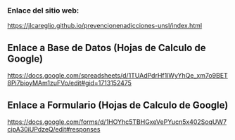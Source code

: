 ### Enlace del sitio web:
https://jlcareglio.github.io/prevencionenadicciones-unsl/index.html
## Enlace a Base de Datos (Hojas de Calculo de Google)
https://docs.google.com/spreadsheets/d/1TUAdPdrHf1lWyYhQe_xm7o9BET8Pi7bioyMAm1zuFVo/edit#gid=1713152475
## Enlace a Formulario (Hojas de Calculo de Google)
https://docs.google.com/forms/d/1HOYhc5TBHGxeVePYucn5x402SoqUW7cipA30iUPdzeQ/edit#responses
